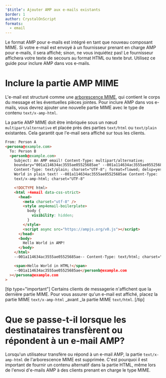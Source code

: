 ```yaml
---
'$title': Ajouter AMP aux e-mails existants
$order: 1
author: CrystalOnScript
formats:
  - email
---
```


Le format AMP pour e-mails est intégré en tant que nouveau composant MIME. Si votre e-mail est envoyé à un fournisseur prenant en charge AMP pour e-mails, il sera affiché; sinon, ne vous inquiétez pas! Le fournisseur affichera votre texte de secours au format HTML ou texte brut. Utilisez ce guide pour inclure AMP dans vos e-mails.

# Inclure la partie AMP MIME

L'e-mail est structuré comme une [arborescence MIME](https://en.wikipedia.org/wiki/MIME), qui contient le corps du message et les éventuelles pièces jointes. Pour inclure AMP dans vos e-mails, vous devrez ajouter une nouvelle partie MIME avec le type de contenu `text/x-amp-html`.

La partie AMP MIME doit être imbriquée sous un nœud `multipart/alternative` et placée près des parties `text/html` ou `text/plain` existantes. Cela garantit que l'e-mail sera affiché sur tous les clients.

```html
From: Person A
<persona@example.com>
  To: Person B
  <personb@example.com>
    Subject: An AMP email! Content-Type: multipart/alternative;
    boundary="001a114634ac3555ae05525685ae" --001a114634ac3555ae05525685ae
    Content-Type: text/plain; charset="UTF-8"; format=flowed; delsp=yes Hello
    World in plain text! --001a114634ac3555ae05525685ae Content-Type:
    text/x-amp-html; charset="UTF-8"

    <!DOCTYPE html>
    <html ⚡4email data-css-strict>
      <head>
        <meta charset="utf-8" />
        <style amp4email-boilerplate>
          body {
            visibility: hidden;
          }
        </style>
        <script async src="https://ampjs.org/v0.js"></script>
      </head>
      <body>
        Hello World in AMP!
      </body>
    </html>
    --001a114634ac3555ae05525685ae-- Content-Type: text/html; charset="UTF-8"

    <span>Hello World in HTML!</span>
    --001a114634ac3555ae05525685ae</personb@example.com
  ></persona@example.com
>
```

[tip type="important"] Certains clients de messagerie n'affichent que la dernière partie MIME. Pour vous assurer qu'un e-mail est affiché, placez la partie MIME `text/x-amp-html` \_avant \_la partie MIME `text/html`. [/tip]

# Que se passe-t-il lorsque les destinataires transfèrent ou répondent à un e-mail AMP?

Lorsqu'un utilisateur transfère ou répond à un e-mail AMP, la partie `text/x-amp-html` de l'arborescence MIME est supprimée. C'est pourquoi il est important de fournir un contenu alternatif dans la partie HTML, même lors de l'envoi d'e-mails AMP à des clients prenant en charge le type MIME.
